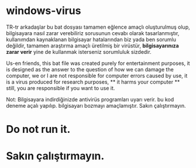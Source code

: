 # windows-virus

TR-tr
arkadaşlar bu bat dosyası tamamen eğlence amaçlı oluşturulmuş olup, bilgisayara nasıl zarar verebiliriz sorusunun cevabı olarak tasarlanmıştır, kullanımdan kaynaklanan bilgisayar hatalarından biz yada ben sorumlu değildir, tamamen araştırma amaçlı üretilmiş bir virüstür, **bilgisayarınıza zarar verir** yine de kullanmak isterseniz sorumluluk sizdedir.

Us-en
friends, this bat file was created purely for entertainment purposes, it is designed as the answer to the question of how we can damage the computer, we or I are not responsible for computer errors caused by use, it is a virus produced for research purposes, ** it harms your computer ** still, you are responsible if you want to use it.


Not: Bilgisayara indirdiğinizde antivirüs programları uyarı verir. bu kod deneme açalı yapılıp. bilgisayarı bozmayı amaçlamıştır. Sakın çalıştırmayın.



# Do not run it.
# Sakın çalıştırmayın.
